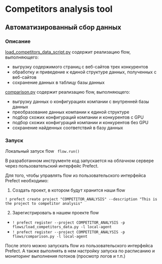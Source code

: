 # Competitors analysis tool

## Автоматизированный сбор данных 

### Описание

[load_competitors_data_script.py](/flows/load_competitors_data_script.py) содержит реализацию flow, выполняющего:
- выгрузку содержимого страниц с веб-сайтов трех конкурентов
- обработку и приведение к единой структуре данных, полученных с веб-сайтов 
- сохранение данных в таблицу базы данных

[comparison.py](/flows/comparison.py) содержит реализацию flow, выполняющего:
- выгрузку данных о конфигурациях компании с внутренней базы данных 
- преобразование данных компании к единой структуре 
- подбор схожих конфигураций компании и конкурентов с GPU
- подбор схожих конфигураций компании и конкурентов без GPU
- сохранение найденных соответствий в базу данных

### Запуск
Локальный запуск flow
``` flow.run()```

В разработанном инструменте код запускается на облачном сервере через пользовательский интерфейс Prefect.  

Для того, чтобы управлять flow из пользовательского интерфейса Prefect необходимо:
1. Создать проект, в котором будут хранится наши flow

```! prefect create project "COMPETITOR_ANALYSIS" --description "This is the project to competitor analysis"```

2. Зарегистрировать в нашем проекте flow

- ```! prefect register --project COMPETITOR_ANALYSIS -p flows/load_competitors_data.py -l local-agent```
- ```! prefect register --project COMPETITOR_ANALYSIS -p flows/comparison.py -l local-agent```

После этого можно запускать flow из пользовательского интерфейса Prefect. А также выполнять в нем настройку запуска по расписанию и мониторинг выполнения потоков (просмотр логов и т.п.)

